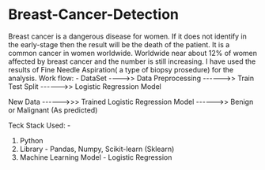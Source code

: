 # Breast-Cancer-Detection
Breast cancer is a dangerous disease for women. If it does not identify in the early-stage then the result will be the death of the patient. It is a common cancer in women worldwide. Worldwide near about 12% of women affected by breast cancer and the number is still increasing.
I have used the results of Fine Needle Aspiration( a type of biopsy prosedure) for the analysis.
                                          Work flow: -
DataSet ---->> Data Preprocessing ------>> Train Test Split ------>> Logistic Regression Model

New Data ------>>> Trained Logistic Regression Model ------>> Benign or Malignant (As predicted)

Teck Stack Used: -
1. Python
2. Library -  Pandas, Numpy, Scikit-learn (Sklearn)
3. Machine Learning Model - Logistic Regression
